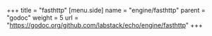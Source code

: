+++
title = "fasthttp"
[menu.side]
  name = "engine/fasthttp"
  parent = "godoc"
  weight = 5
  url = "https://godoc.org/github.com/labstack/echo/engine/fasthttp"
+++
